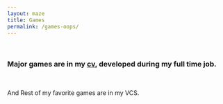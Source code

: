 ```yaml
---
layout: maze
title: Games
permalink: /games-oops/
---
```



<br>

### Major games are in my  [cv](/static/cv/cv.pdf), developed during my full time job.

<br>

And Rest of my favorite games are in my VCS.
